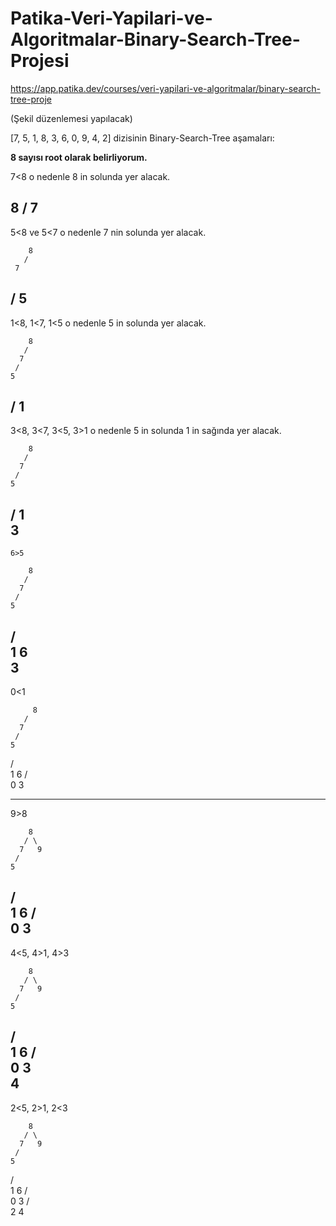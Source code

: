 # Patika-Veri-Yapilari-ve-Algoritmalar-Binary-Search-Tree-Projesi

https://app.patika.dev/courses/veri-yapilari-ve-algoritmalar/binary-search-tree-proje

(Şekil düzenlemesi yapılacak)

[7, 5, 1, 8, 3, 6, 0, 9, 4, 2] dizisinin Binary-Search-Tree aşamaları:

**8 sayısı root olarak belirliyorum.**

7<8 o nedenle 8 in solunda yer alacak.

   8
  /
 7
-------------------------------------------------------------------- 
 5<8 ve 5<7 o nedenle 7 nin solunda yer alacak.
 
        8
       /
     7
   /
  5
---------------------------------------------------------------------
1<8, 1<7, 1<5 o nedenle 5 in solunda yer alacak.

        8
       /
      7
     /
    5
   /
  1  
-----------------------------------------------------------------------
  3<8, 3<7, 3<5, 3>1 o nedenle 5 in solunda 1 in sağında yer alacak.
  
        8
       /
      7
     /
    5
   /
  1
   \
    3
----------------------------------------------------------------------- 
    6>5 
    
        8
       /
      7
     /
    5
   /  \
  1    6
   \
    3
--------------------------------------------------------------------
0<1

         8
       /
      7
     /
    5
   /  \
  1    6
 /  \
0    3

----------------------------------------------------------------------
9>8

        8
       / \
      7   9
     /
    5
   /  \
  1    6
 /  \
0    3
-------------------------------------------------------------------------
4<5, 4>1, 4>3

        8
       / \
      7   9
     /
    5
   /  \
  1    6
 /  \
0    3
      \
       4      
-------------------------------------------------------------------------

2<5, 2>1, 2<3

        8
       / \
      7   9
     /
    5
   /  \
  1    6
 /  \
0    3
    / \
   2   4
       



  
